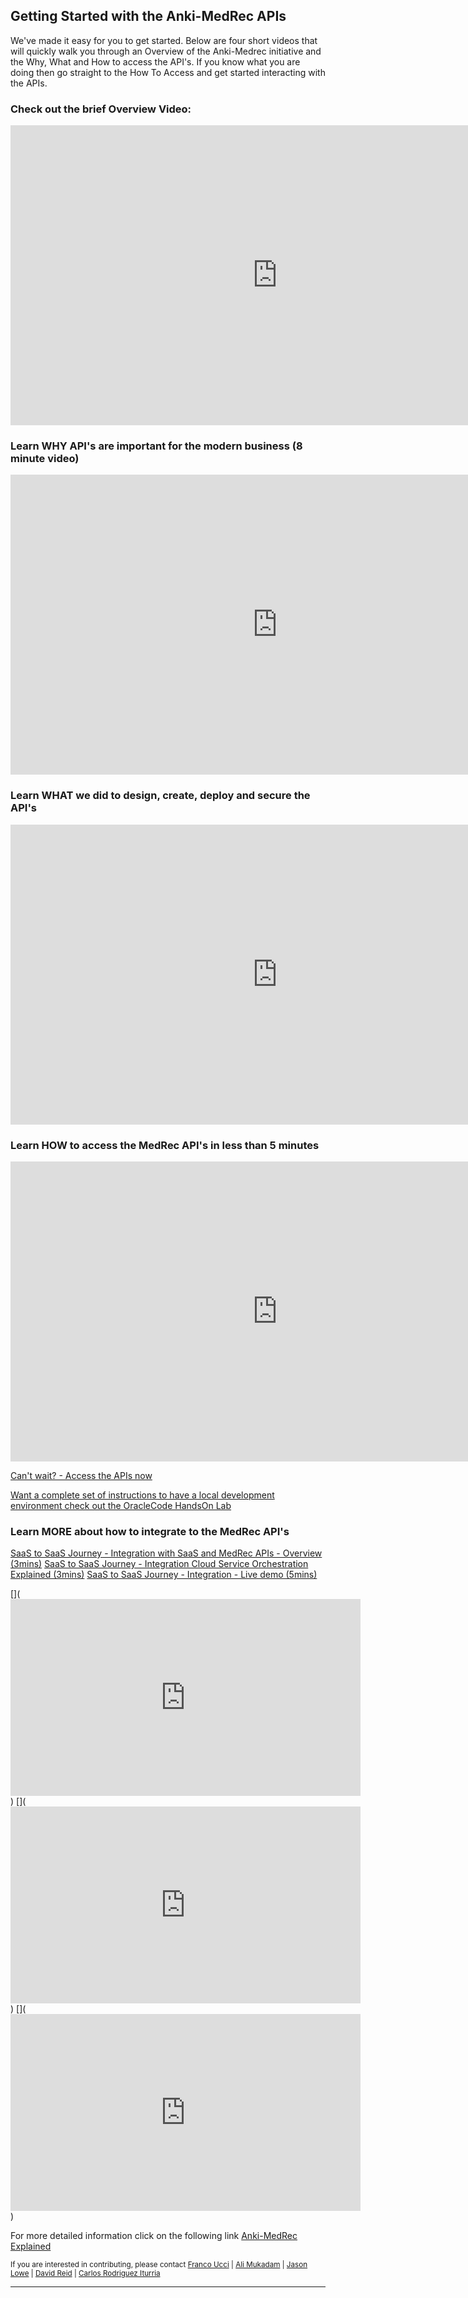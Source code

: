 ## Getting Started with the Anki-MedRec APIs

We've made it easy for you to get started.
Below are four short videos that will quickly walk you through an Overview of the Anki-Medrec initiative and the Why, What and How to access the API's. If you know what you are doing then go straight to the How To Access and get started interacting with the APIs. 


### Check out the brief Overview Video:

<iframe width="854" height="480" src="https://www.youtube.com/embed/MDGg1r9CtCw?rel=0" frameborder="0" allowfullscreen></iframe>

### Learn WHY API's are important for the modern business (8 minute video)

<iframe width="854" height="480" src="https://www.youtube.com/embed/9Eukapq75vs" frameborder="0" allowfullscreen></iframe>

### Learn WHAT we did to design, create, deploy and secure the API's

<iframe width="854" height="480" src="https://www.youtube.com/embed/9ra_guIjce8?rel=0" frameborder="0" allowfullscreen></iframe>

### Learn HOW to access the MedRec API's in less than 5 minutes

<iframe width="854" height="480" src="https://www.youtube.com/embed/9ra_guIjce8?rel=0" frameborder="0" allowfullscreen></iframe>

[Can't wait? - Access the APIs now](http://developers.oracleau.cloud)

[Want a complete set of instructions to have a local development environment check out the OracleCode HandsOn Lab](handsonlabs.md) 

### Learn MORE about how to integrate to the MedRec API's
[SaaS to SaaS Journey - Integration with SaaS and MedRec APIs - Overview (3mins)](https://www.youtube.com/embed/Xi7Scn2XZ0Q)
[SaaS to SaaS Journey - Integration Cloud Service Orchestration Explained (3mins)](https://www.youtube.com/embed/WgHDzPgW3wQ)
[SaaS to SaaS Journey - Integration - Live demo (5mins)](https://www.youtube.com/embed/fArQmkFxmng)

[](<iframe width="560" height="315" src="https://www.youtube.com/embed/Xi7Scn2XZ0Q" frameborder="0" allowfullscreen></iframe>)
[](<iframe width="560" height="315" src="https://www.youtube.com/embed/WgHDzPgW3wQ" frameborder="0" allowfullscreen></iframe>)
[](<iframe width="560" height="315" src="https://www.youtube.com/embed/fArQmkFxmng" frameborder="0" allowfullscreen></iframe>)


For more detailed information click on the following link [Anki-MedRec Explained](index.md)

<sub> If you are interested in contributing, please contact [Franco Ucci](franco.ucci@oracle.com) | [Ali Mukadam](ali.mukadam@oracle.com) | [Jason Lowe](jason.lowe@oracle.com) | [David Reid](david.m.reid@oracle.com) | [Carlos Rodriguez Iturria](https://www.linkedin.com/in/citurria/)</sub>

<hr/>

